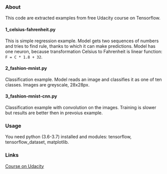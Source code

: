 ### About
This code are extracted examples from free Udacity course on Tensorflow. 

#### 1_celsius-fahrenheit.py
This is simple regression example. Model gets two sequences of numbers and tries to find rule, thanks to which it can make predictions.
Model has one neuron, because transformation Celsius to Fahrenheit is linear function: `F = C * 1.8 + 32`.

#### 2_fashion-mnist.py
Classification example. Model reads an image and classifies it as one of ten classes. Images are greyscale, 28x28px.

#### 3_fashion-mnist-cnn.py
Classification example with convolution on the images. Training is slower but results are better then in prevoius example.

### Usage
You need python (3.6-3.7) installed and modules: tensorflow, tensorflow_dataset, matplotlib.

### Links
[Course on Udacity](https://www.udacity.com/course/intro-to-tensorflow-for-deep-learning--ud187)

